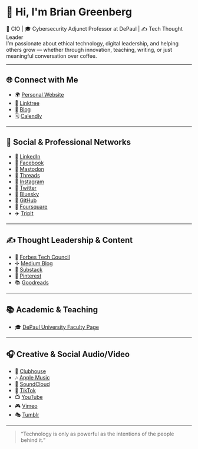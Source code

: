 # 👋 Hi, I'm Brian Greenberg

🚀 CIO | 🎓 Cybersecurity Adjunct Professor at DePaul | ✍️ Tech Thought Leader  
I’m passionate about ethical technology, digital leadership, and helping others grow — whether through innovation, teaching, writing, or just meaningful conversation over coffee.

---

## 🌐 Connect with Me

- 🌍 [Personal Website](https://briangreenberg.net)
- 🔗 [Linktree](https://linktr.ee/brian.greenberg)
- 💬 [Blog](https://blog.briangreenberg.net)
- 🗓️ [Calendly](https://calendly.com/bgreenberg-rhr)

---

## 💼 Social & Professional Networks

- 💼 [LinkedIn](https://linkedin.com/in/bjgreenberg)
- 📘 [Facebook](https://facebook.com/BrianGreenberg.Net)
- 🐘 [Mastodon](https://infosec.exchange/@brian_greenberg)
- 🧵 [Threads](https://www.threads.net/@bjgreenberg)
- 📸 [Instagram](https://instagram.com/bjgreenberg)
- 🔦 [Twitter](https://twitter.com/bjgreenberg)
- 🔷 [Bluesky](https://bsky.app/profile/briangreenberg.net)
- 🐙 [GitHub](https://github.com/bjgreenberg)
- 📍 [Foursquare](https://foursquare.com/user/32900)
- ✈️ [TripIt](https://tripit.com/people/bjgreenberg)

---

## ✍️ Thought Leadership & Content

- 📰 [Forbes Tech Council](https://www.forbes.com/councils/forbestechcouncil/people/briangreenberg1)
- ✢️ [Medium Blog](https://medium.com/@brian.greenberg)
- 🧵 [Substack](https://substack.com/@briangreenberg)
- 📌 [Pinterest](https://www.pinterest.com/bjgreenberg/)
- 📚 [Goodreads](https://goodreads.com/user/show/7110423-brian-greenberg)

---

## 📚 Academic & Teaching

- 🎓 [DePaul University Faculty Page](https://www.cdm.depaul.edu/Faculty-and-Staff/Pages/faculty-info.aspx?fid=1485)

---

## 🎧 Creative & Social Audio/Video

- 🎤 [Clubhouse](https://joinclubhouse.com/@briangreenberg)
- 🎶 [Apple Music](https://music.apple.com/profile/briangreenberg)
- 🎵 [SoundCloud](https://soundcloud.com/briangreenberg)
- 🎿 [TikTok](https://www.tiktok.com/@briangreenberg)
- 📺 [YouTube](https://youtube.com/user/bjgreenberg)
- 🎮 [Vimeo](https://vimeo.com/bjgreenberg)
- 🎭 [Tumblr](https://bjgreenberg.tumblr.com)

---

> “Technology is only as powerful as the intentions of the people behind it.”
